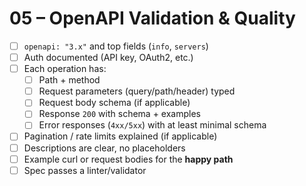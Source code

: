 # 05 – OpenAPI Validation & Quality

- [ ] `openapi: "3.x"` and top fields (`info`, `servers`)
- [ ] Auth documented (API key, OAuth2, etc.)
- [ ] Each operation has:
  - [ ] Path + method
  - [ ] Request parameters (query/path/header) typed
  - [ ] Request body schema (if applicable)
  - [ ] Response `200` with schema + examples
  - [ ] Error responses (`4xx/5xx`) with at least minimal schema
- [ ] Pagination / rate limits explained (if applicable)
- [ ] Descriptions are clear, no placeholders
- [ ] Example curl or request bodies for the **happy path**
- [ ] Spec passes a linter/validator